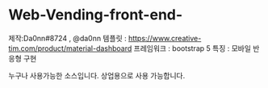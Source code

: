 # Web-Vending-front-end-

제작:Da0nn#8724 , @da0nn
템플릿 : https://www.creative-tim.com/product/material-dashboard
프레임워크 : bootstrap 5
특징 : 모바일 반응형 구현

누구나 사용가능한 소스입니다.
상업용으로 사용 가능합니다.

